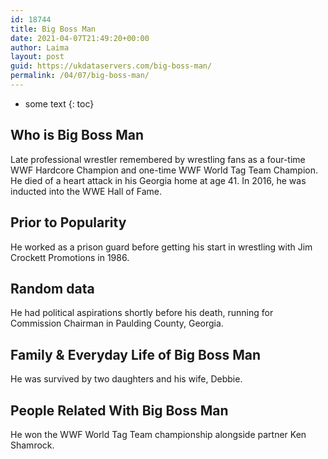 ```yaml
---
id: 18744
title: Big Boss Man
date: 2021-04-07T21:49:20+00:00
author: Laima
layout: post
guid: https://ukdataservers.com/big-boss-man/
permalink: /04/07/big-boss-man/
---
```


* some text
{: toc}


## Who is Big Boss Man
                  
                  
                  
Late professional wrestler remembered by wrestling fans as a four-time WWF Hardcore Champion and one-time WWF World Tag Team Champion. He died of a heart attack in his Georgia home at age 41. In 2016, he was inducted into the WWE Hall of Fame. 
                  
              
            
              
            
                
                
                
## Prior to Popularity
                  
                  
                  
He worked as a prison guard before getting his start in wrestling with Jim Crockett Promotions in 1986.
                  
              
            
              
            
                
                
                
## Random data
                  
                  
                  
He had political aspirations shortly before his death, running for Commission Chairman in Paulding County, Georgia.
                  
              
            
              
            
                
                
                
## Family & Everyday Life of Big Boss Man
                  
                  
                  
He was survived by two daughters and his wife, Debbie.
                  
              
            
              
            
                
                
                
## People Related With Big Boss Man
                  
                  
                  
He won the WWF World Tag Team championship alongside partner Ken Shamrock.
                  
              
            
              
            
                
              
            
              
              
            
            
              
            
          
          
          